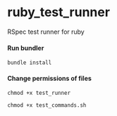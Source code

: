 # ruby_test_runner
RSpec test runner for ruby

#### Run bundler
```bundle install```

#### Change permissions of files
```chmod +x test_runner```

```chmod +x test_commands.sh```

